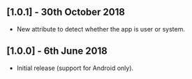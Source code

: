 ## [1.0.1] - 30th October 2018

* New attribute to detect whether the app is user or system.

## [1.0.0] - 6th June 2018

* Initial release (support for Android only).
